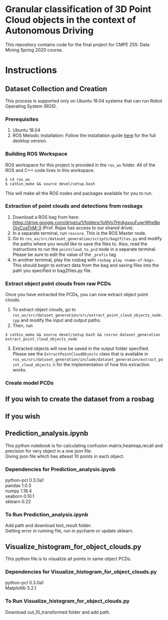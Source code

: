 # Granular classification of 3D Point Cloud objects in the context of Autonomous Driving
This repository contains code for the final project for CMPE 255: Data Mining Spring 2020 course.

# Instructions
## Dataset Collection and Creation
This process is supported only on Ubuntu 18.04 systems that can run Robot Operating System (ROS). 
### Prerequisites
1. Ubuntu 18.04
2. ROS Melodic installation: Follow the installation guide [here](http://wiki.ros.org/ROS/Installation) for the full desktop version.

### Building ROS Workspace
ROS workspace for this project is provided in the `ros_ws` folder. All of the ROS and C++ code lives in this workspace.
```
$ cd ros_ws
$ catkin_make && source devel/setup.bash
```
This will make all the ROS nodes and packages available for you to run.

### Extraction of point clouds and detections from rosbags
1. Download a ROS bag from here: https://drive.google.com/drive/u/1/folders/1o9Vo7HnAgxxuFuwrWheBpOjyCxaTnM-3 (Prof. Rojas has access to our shared drive).
2. In a separate terminal, run `roscore`. This is the ROS Master node.
3. Go to `ros_ws/src/dataset_generation/scripts/bag2files.py` and modify the paths where you would like to save the files to. Also, read the instructions to run the `pointcloud_to_pcd` node in a separate terminal. Please be sure to edit the value of the `_prefix` tag.
4. In another terminal, play the rosbag with `rosbag play <name-of-bag>`. This should begin to extract data from the bag and saving files into the path you specified in bag2files.py file.

### Extract object point clouds from raw PCDs
Once you have extracted the PCDs, you can now extract object point clouds.
1. To extract object clouds, go to `ros_ws/src/dataset_generation/src/extract_point_cloud_objects_node.cpp` and modify the input and output paths. 
2. Then, run 
```
$ catkin_make && source devel/setup.bash && rosrun dataset_generation extract_point_cloud_objects_node
```
3. Extracted objects will now be saved in the output folder specified.
Please see the `ExtractPointCloudObjects` class that is available in `ros_ws/src/dataset_generation/include/dataset_generation/extract_point_cloud_objects.h` for the implementation of how this extraction works.

### Create model PCDs

## If you wish to create the dataset from a rosbag

## If you wish 

## Prediction_analysis.ipynb
This python notebook is for calculating confusion matrix,heatmap,recall and precision for very object in a one json file.  
Giving json file which has atleast 10 points in each object.

### Dependencies for Prediction_analysis.ipynb
python-pcl 0.3.0a1  
pandas 1.0.3    
numpy 1.18.4  
seaborn 0.10.1  
sklearn 0.22

### To Run Prediction_analysis.ipynb
Add path and download test_result folder.   
Getting error in running file, run in pycharm or update sklearn. 


## Visualize_histogram_for_object_clouds.py
This python file is to visualize all points in same object PCDs. 

### Dependencies for Visualize_histogram_for_object_clouds.py
python-pcl 0.3.0a1  
Matplotlib 3.2.1

### To Run Visualize_histogram_for_object_clouds.py
Download out_10_transformed folder and add path.
